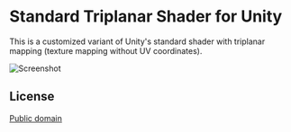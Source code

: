 Standard Triplanar Shader for Unity
===================================

This is a customized variant of Unity's standard shader with triplanar mapping
(texture mapping without UV coordinates).

![Screenshot](https://i.imgur.com/n5aKrlt.png)

License
-------

[Public domain](http://unlicense.org/)
